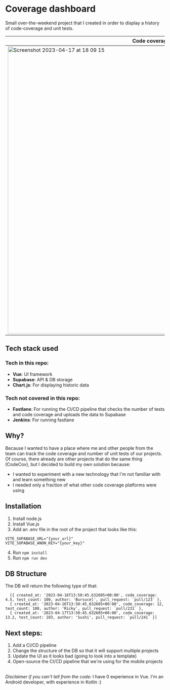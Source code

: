 # Coverage dashboard

Small over-the-weekend project that I created in order to display a history of code-coverage and unit tests.

| Code coverage  | Test count |
| ------------- | ------------- |
| <img width="906" alt="Screenshot 2023-04-17 at 18 09 15" src="https://github.com/adriancoman/vueCoverageDashboard/assets/4348190/135d26aa-d828-4c2f-b30a-2ade7fddb0ba">  | <img width="906" alt="Screenshot 2023-04-17 at 18 08 09" src="https://github.com/adriancoman/vueCoverageDashboard/assets/4348190/00142b29-3694-464e-b917-08aad7a9e882">  |


## Tech stack used
### Tech in this repo:
- **Vue**: UI framework
- **Supabase**: API & DB storage
- **Chart.js**: For displaying historic data 
### Tech not covered in this repo:
- **Fastlane**: For running the CI/CD pipeline that checks the number of tests and code coverage and uploads the data to Supabase
- **Jenkins**: For running fastlane

## Why?
Because I wanted to have a place where me and other people from the team can track the code coverage and number of unit tests of our projects.
Of course, there already are other projects that do the same thing (CodeCov), but I decided to build my own solution because:
- I wanted to experiment with a new technology that I'm not familiar with and learn something new
- I needed only a fraction of what other code coverage platforms were using

## Installation
1. Install node.js
2. Install Vue.js
3. Add an .env file in the root of the project that looks like this:
```
VITE_SUPABASE_URL="{your_url}"
VITE_SUPABASE_ANON_KEY="{your_key}"
```
4. Run `npm install`
5. Run `npm run dev`

## DB Structure
The DB will return the following type of that:
```
  [{ created_at: '2023-04-16T13:50:45.632605+00:00', code_coverage: 4.5, test_count: 100, author: 'Bursucel', pull_request: `pull/123` },
  { created_at: '2023-04-16T13:50:45.632605+00:00', code_coverage: 12, test_count: 100, author: 'Ricky', pull_request: `pull/231` },
  { created_at: '2023-04-17T13:50:45.632605+00:00', code_coverage: 13.2, test_count: 103, author: 'Sushi', pull_request: `pull/241` }]
```

## Next steps:
1. Add a CI/CD pipeline
2. Change the structure of the DB so that it will support multiple projects
3. Update the UI as it looks bad (going to look into a template)
4. Open-source the CI/CD pipeline that we're using for the mobile projects

<br> 
<em>Disclaimer if you can't tell from the code:</em> I have 0 experience in Vue. I'm an Android developer, with experience in Kotlin :)
